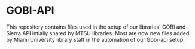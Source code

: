 # GOBI-API
This repository contains files used in the setup of our libraries' GOBI and Sierra API intially shared by MTSU libraries. Most are now new files added by Miami University library staff in the automation of our Gobi-api setup.
